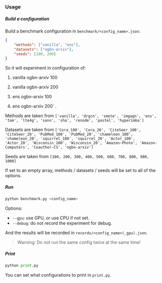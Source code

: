 ### Usage

##### Build a configuration

Build a benchmark configuration in `benchmark/<config_name>.json`: 

```json
{
    "methods": ["vanilla", "ens"],
    "datasets": ["ogbn-arxiv"],
    "seeds": [100, 200]
}
```

So it will experiment in configuration of:

1. vanilla ogbn-arxiv 100

2. vanilla ogbn-arxiv 200

3. ens ogbn-arxiv 100

4. ens ogbn-arxiv 200` .

Methods are taken from `['vanilla', 'drgcn', 'smote', 'imgagn', 'ens', 'tam', 'lte4g', 'sann', 'sha', 'renode', 'pastel', 'hyperimba']`

Datasets are taken from `['Cora_100', 'Cora_20', 'CiteSeer_100', 'CiteSeer_20', 'PubMed_100', 'PubMed_20', 'chameleon_100', 'chameleon_20', 'squirrel_100', 'squirrel_20', 'Actor_100', 'Actor_20', 'Wisconsin_100', 'Wisconsin_20', 'Amazon-Photo', 'Amazon-Computers', 'Coauthor-CS', 'ogbn-arxiv']`

Seeds are taken from `[100, 200, 300, 400, 500, 600, 700, 800, 900, 1000]`

If set to an empty array, methods / datasets / seeds will be set to all of the options.



##### Run

```python
python benchmark.py <config_name>
```

Options:

- `--gpu`: use GPU, or use CPU if not set.
- `--debug`: do not record the experiment for debug.

And the results will be recorded in `records/<config_name>(_gpu).json`.

> Warning: Do not run the same config twice at the same time!



##### Print

```python
python print.py
```

You can set what configurations to print in `print.py`.

